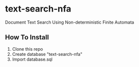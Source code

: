 # text-search-nfa
Document Text Search Using Non-deterministic Finite Automata

## How To Install
1. Clone this repo
2. Create database "text-search-nfa"
3. Import database.sql
